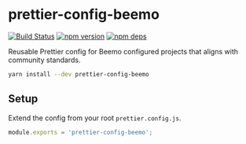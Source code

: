 # prettier-config-beemo

[![Build Status](https://github.com/beemojs/dev/workflows/Build/badge.svg)](https://github.com/beemojs/dev/actions?query=branch%3Amaster)
[![npm version](https://badge.fury.io/js/prettier-config-beemo.svg)](https://www.npmjs.com/package/prettier-config-beemo)
[![npm deps](https://david-dm.org/beemojs/dev.svg?path=packages/prettier-config)](https://www.npmjs.com/package/prettier-config-beemo)

Reusable Prettier config for Beemo configured projects that aligns with community standards.

```bash
yarn install --dev prettier-config-beemo
```

## Setup

Extend the config from your root `prettier.config.js`.

```js
module.exports = 'prettier-config-beemo';
```
